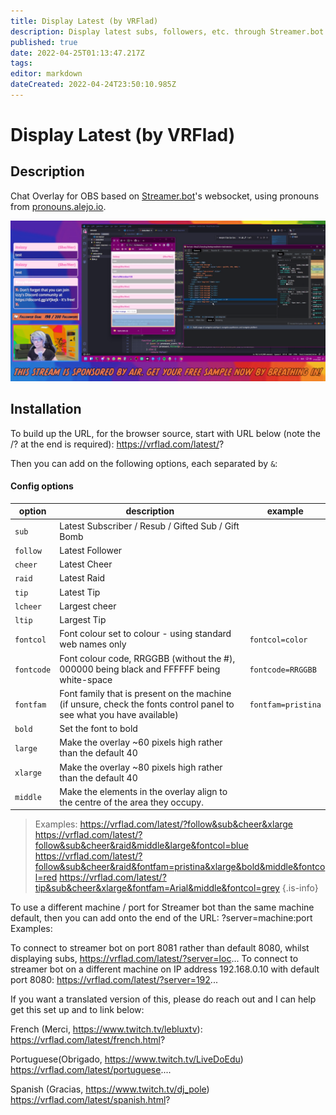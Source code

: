 ```yaml
---
title: Display Latest (by VRFlad)
description: Display latest subs, followers, etc. through Streamer.bot.
published: true
date: 2022-04-25T01:13:47.217Z
tags: 
editor: markdown
dateCreated: 2022-04-24T23:50:10.985Z
---
```


# Display Latest (by VRFlad)

## Description
Chat Overlay for OBS based on [Streamer.bot](https://streamer.bot/)'s websocket, using pronouns from [pronouns.alejo.io](https://pronouns.alejo.io/).

![stream-chat-example.png](/extensions/overlays/stream-chat/images/stream-chat-example.png)

## Installation
To build up the URL, for the browser source, start with URL below (note the /? at the end is required):
https://vrflad.com/latest/?

Then you can add on the following options, each separated by `&`:

#### Config options

| option             | description																											  | example                         |
|--------------------|------------------------------------------------------------------------------------------------------------------------|---------------------------------|
| `sub`				 | Latest Subscriber / Resub / Gifted Sub / Gift Bomb																	  |									|
| `follow`			 | Latest Follower																										  |									|
| `cheer`            | Latest Cheer																											  |									|
| `raid`			 | Latest Raid																											  |									|
| `tip`				 | Latest Tip																											  |								    |
| `lcheer`           | Largest cheer																										  |						            |
| `ltip`			 | Largest Tip																											  |						            |
| `fontcol`          | Font colour set to colour - using standard web names only															  | `fontcol=color`                 |
| `fontcode`         | Font colour code, RRGGBB (without the #), 000000 being black and FFFFFF being white-space							  | `fontcode=RRGGBB`               |
| `fontfam`          | Font family that is present on the machine (if unsure, check the fonts control panel to see what you have available)	  | `fontfam=pristina`              |
| `bold`			 | Set the font to bold																									  |								    |
| `large`			 | Make the overlay ~60 pixels high rather than the default 40															  |				                    |
| `xlarge`            | Make the overlay ~80 pixels high rather than the default 40															  |								    |
| `middle`			 | Make the elements in the overlay align to the centre of the area they occupy.                                          |							        |


>Examples:
>https://vrflad.com/latest/?follow&sub&cheer&xlarge
>https://vrflad.com/latest/?follow&sub&cheer&raid&middle&large&fontcol=blue
>https://vrflad.com/latest/?follow&sub&cheer&raid&fontfam=pristina&xlarge&bold&middle&fontcol=red
>https://vrflad.com/latest/?tip&sub&cheer&xlarge&fontfam=Arial&middle&fontcol=grey
{.is-info}


To use a different machine / port for Streamer bot than the same machine default, then you can add onto the end of the URL: ?server=machine:port 
Examples:

To connect to streamer bot on port 8081 rather than default 8080, whilst displaying subs, 
https://vrflad.com/latest/?server=loc...
To connect to streamer bot on a different machine on IP address 192.168.0.10 with default port 8080:
https://vrflad.com/latest/?server=192...

If you want a translated version of this, please do reach out and I can help get this set up and to link below:

French (Merci,  https://www.twitch.tv/lebluxtv): 
https://vrflad.com/latest/french.html? 

Portuguese(Obrigado, https://www.twitch.tv/LiveDoEdu)
https://vrflad.com/latest/portuguese.... 

Spanish (Gracias, https://www.twitch.tv/dj_pole)
https://vrflad.com/latest/spanish.html? 